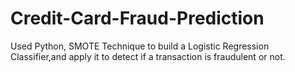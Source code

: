 # Credit-Card-Fraud-Prediction
Used Python, SMOTE Technique to build a Logistic Regression Classifier,and apply it to detect if a transaction is fraudulent or not.

